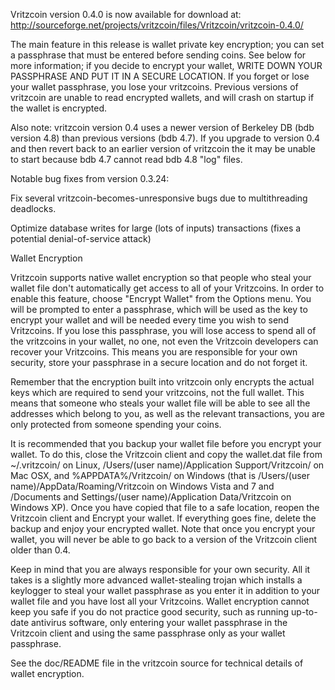 Vritzcoin version 0.4.0 is now available for download at:
http://sourceforge.net/projects/vritzcoin/files/Vritzcoin/vritzcoin-0.4.0/

The main feature in this release is wallet private key encryption;
you can set a passphrase that must be entered before sending coins.
See below for more information; if you decide to encrypt your wallet,
WRITE DOWN YOUR PASSPHRASE AND PUT IT IN A SECURE LOCATION. If you
forget or lose your wallet passphrase, you lose your vritzcoins.
Previous versions of vritzcoin are unable to read encrypted wallets,
and will crash on startup if the wallet is encrypted.

Also note: vritzcoin version 0.4 uses a newer version of Berkeley DB
(bdb version 4.8) than previous versions (bdb 4.7). If you upgrade
to version 0.4 and then revert back to an earlier version of vritzcoin
the it may be unable to start because bdb 4.7 cannot read bdb 4.8
"log" files.


Notable bug fixes from version 0.3.24:

Fix several vritzcoin-becomes-unresponsive bugs due to multithreading
deadlocks.

Optimize database writes for large (lots of inputs) transactions
(fixes a potential denial-of-service attack)


Wallet Encryption

Vritzcoin supports native wallet encryption so that people who steal your
wallet file don't automatically get access to all of your Vritzcoins.
In order to enable this feature, choose "Encrypt Wallet" from the
Options menu.  You will be prompted to enter a passphrase, which
will be used as the key to encrypt your wallet and will be needed
every time you wish to send Vritzcoins.  If you lose this passphrase,
you will lose access to spend all of the vritzcoins in your wallet,
no one, not even the Vritzcoin developers can recover your Vritzcoins.
This means you are responsible for your own security, store your
passphrase in a secure location and do not forget it.

Remember that the encryption built into vritzcoin only encrypts the
actual keys which are required to send your vritzcoins, not the full
wallet.  This means that someone who steals your wallet file will
be able to see all the addresses which belong to you, as well as the
relevant transactions, you are only protected from someone spending
your coins.

It is recommended that you backup your wallet file before you
encrypt your wallet.  To do this, close the Vritzcoin client and
copy the wallet.dat file from ~/.vritzcoin/ on Linux, /Users/(user
name)/Application Support/Vritzcoin/ on Mac OSX, and %APPDATA%/Vritzcoin/
on Windows (that is /Users/(user name)/AppData/Roaming/Vritzcoin on
Windows Vista and 7 and /Documents and Settings/(user name)/Application
Data/Vritzcoin on Windows XP).  Once you have copied that file to a
safe location, reopen the Vritzcoin client and Encrypt your wallet.
If everything goes fine, delete the backup and enjoy your encrypted
wallet.  Note that once you encrypt your wallet, you will never be
able to go back to a version of the Vritzcoin client older than 0.4.

Keep in mind that you are always responsible for your own security.
All it takes is a slightly more advanced wallet-stealing trojan which
installs a keylogger to steal your wallet passphrase as you enter it
in addition to your wallet file and you have lost all your Vritzcoins.
Wallet encryption cannot keep you safe if you do not practice
good security, such as running up-to-date antivirus software, only
entering your wallet passphrase in the Vritzcoin client and using the
same passphrase only as your wallet passphrase.

See the doc/README file in the vritzcoin source for technical details
of wallet encryption.
